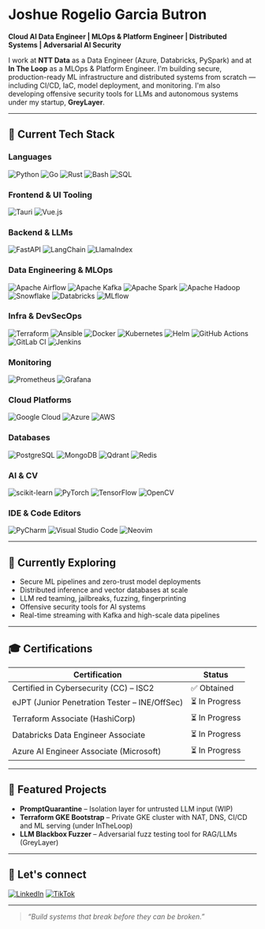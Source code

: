 # Joshue Rogelio Garcia Butron

**Cloud AI Data Engineer | MLOps & Platform Engineer | Distributed Systems | Adversarial AI Security**

I work at **NTT Data** as a Data Engineer (Azure, Databricks, PySpark) and at **In The Loop** as a MLOps & Platform Engineer. I'm building secure, production-ready ML infrastructure and distributed systems from scratch — including CI/CD, IaC, model deployment, and monitoring. I'm also developing offensive security tools for LLMs and autonomous systems under my startup, **GreyLayer**.

---

## 🔧 Current Tech Stack

### Languages
![Python](https://img.shields.io/badge/python-3670A0?style=for-the-badge&logo=python&logoColor=ffdd54)
![Go](https://img.shields.io/badge/go-%2300ADD8.svg?style=for-the-badge&logo=go&logoColor=white)
![Rust](https://img.shields.io/badge/rust-%23ED8B00.svg?style=for-the-badge&logo=rust&logoColor=white)
![Bash](https://img.shields.io/badge/Bash-121011?style=for-the-badge&logo=gnubash&logoColor=white)
![SQL](https://img.shields.io/badge/sql-%23DC322F.svg?style=for-the-badge&logo=sqlite&logoColor=white)

### Frontend & UI Tooling
![Tauri](https://img.shields.io/badge/tauri-%2324C8DB.svg?style=for-the-badge&logo=tauri&logoColor=%23FFFFFF)
![Vue.js](https://img.shields.io/badge/vuejs-%2335495e.svg?style=for-the-badge&logo=vuedotjs&logoColor=%234FC08D)

### Backend & LLMs
![FastAPI](https://img.shields.io/badge/FastAPI-00C7B7?style=for-the-badge&logo=fastapi)
![LangChain](https://img.shields.io/badge/LangChain-000000.svg?style=for-the-badge)
![LlamaIndex](https://img.shields.io/badge/LlamaIndex-2F3E46?style=for-the-badge)

### Data Engineering & MLOps
![Apache Airflow](https://img.shields.io/badge/Airflow-017CEE?style=for-the-badge&logo=apacheairflow)
![Apache Kafka](https://img.shields.io/badge/Kafka-000000?style=for-the-badge&logo=apachekafka)
![Apache Spark](https://img.shields.io/badge/Spark-FDEE21?style=for-the-badge&logo=apachespark&logoColor=black)
![Apache Hadoop](https://img.shields.io/badge/Apache%20Hadoop-66CCFF?style=for-the-badge&logo=apachehadoop&logoColor=black)
![Snowflake](https://img.shields.io/badge/Snowflake-56B9E5?style=for-the-badge&logo=snowflake&logoColor=white)
![Databricks](https://img.shields.io/badge/Databricks-FF3621?style=for-the-badge&logo=databricks&logoColor=white)
![MLflow](https://img.shields.io/badge/MLflow-0194E2?style=for-the-badge&logo=mlflow&logoColor=white)

### Infra & DevSecOps
![Terraform](https://img.shields.io/badge/Terraform-5C4EE5?style=for-the-badge&logo=terraform&logoColor=white)
![Ansible](https://img.shields.io/badge/Ansible-000000?style=for-the-badge&logo=ansible&logoColor=white)
![Docker](https://img.shields.io/badge/docker-%230db7ed.svg?style=for-the-badge&logo=docker&logoColor=white)
![Kubernetes](https://img.shields.io/badge/Kubernetes-326CE5?style=for-the-badge&logo=kubernetes&logoColor=white)
![Helm](https://img.shields.io/badge/Helm-0F1689?style=for-the-badge&logo=helm&logoColor=white)
![GitHub Actions](https://img.shields.io/badge/GitHub%20Actions-2088FF?style=for-the-badge&logo=githubactions&logoColor=white)
![GitLab CI](https://img.shields.io/badge/gitlab%20ci-%23181717.svg?style=for-the-badge&logo=gitlab&logoColor=white)
![Jenkins](https://img.shields.io/badge/Jenkins-2C5263?style=for-the-badge&logo=jenkins&logoColor=white)

### Monitoring
![Prometheus](https://img.shields.io/badge/Prometheus-E6522C?style=for-the-badge&logo=prometheus&logoColor=white)
![Grafana](https://img.shields.io/badge/Grafana-F46800?style=for-the-badge&logo=grafana&logoColor=white)

### Cloud Platforms
![Google Cloud](https://img.shields.io/badge/GCP-4285F4?style=for-the-badge&logo=googlecloud&logoColor=white)
![Azure](https://img.shields.io/badge/Azure-0072C6?style=for-the-badge&logo=microsoftazure&logoColor=white)
![AWS](https://img.shields.io/badge/AWS-FF9900?style=for-the-badge&logo=amazonaws&logoColor=white)

### Databases
![PostgreSQL](https://img.shields.io/badge/PostgreSQL-316192?style=for-the-badge&logo=postgresql&logoColor=white)
![MongoDB](https://img.shields.io/badge/MongoDB-47A248?style=for-the-badge&logo=mongodb&logoColor=white)
![Qdrant](https://img.shields.io/badge/Qdrant-880088?style=for-the-badge)
![Redis](https://img.shields.io/badge/redis-%23DD0031.svg?style=for-the-badge&logo=redis&logoColor=white)

### AI & CV
![scikit-learn](https://img.shields.io/badge/scikit--learn-F7931E?style=for-the-badge&logo=scikit-learn&logoColor=white)
![PyTorch](https://img.shields.io/badge/PyTorch-EE4C2C?style=for-the-badge&logo=pytorch&logoColor=white)
![TensorFlow](https://img.shields.io/badge/TensorFlow-FF6F00?style=for-the-badge&logo=tensorflow&logoColor=white)
![OpenCV](https://img.shields.io/badge/OpenCV-5C3EE8?style=for-the-badge&logo=opencv&logoColor=white)

### IDE & Code Editors
![PyCharm](https://img.shields.io/badge/pycharm-143?style=for-the-badge&logo=pycharm&logoColor=black&color=black&labelColor=green)
![Visual Studio Code](https://img.shields.io/badge/Visual%20Studio%20Code-0078d7.svg?style=for-the-badge&logo=visual-studio-code&logoColor=white)
![Neovim](https://img.shields.io/badge/NeoVim-%2357A143.svg?&style=for-the-badge&logo=neovim&logoColor=white)

---

## 🚀 Currently Exploring

- Secure ML pipelines and zero-trust model deployments
- Distributed inference and vector databases at scale
- LLM red teaming, jailbreaks, fuzzing, fingerprinting
- Offensive security tools for AI systems
- Real-time streaming with Kafka and high-scale data pipelines

---

## 🎓 Certifications

| Certification | Status |
|---------------|--------|
| Certified in Cybersecurity (CC) – ISC2 | ✅ Obtained |
| eJPT (Junior Penetration Tester – INE/OffSec) | ⏳ In Progress |
| Terraform Associate (HashiCorp) | ⏳ In Progress |
| Databricks Data Engineer Associate | ⏳ In Progress |
| Azure AI Engineer Associate (Microsoft) | ⏳ In Progress |

---

## 🧪 Featured Projects

- **PromptQuarantine** – Isolation layer for untrusted LLM input (WIP)
- **Terraform GKE Bootstrap** – Private GKE cluster with NAT, DNS, CI/CD and ML serving (under InTheLoop)
- **LLM Blackbox Fuzzer** – Adversarial fuzz testing tool for RAG/LLMs (GreyLayer)

---

## 📲 Let's connect

[![LinkedIn](https://img.shields.io/badge/LinkedIn-0A66C2?style=for-the-badge&logo=linkedin&logoColor=white)](https://www.linkedin.com/in/joshuegarcia)
[![TikTok](https://img.shields.io/badge/TikTok-010101?style=for-the-badge&logo=tiktok&logoColor=white)](https://www.tiktok.com/@davetto_)

---

> *“Build systems that break before they can be broken.”*
